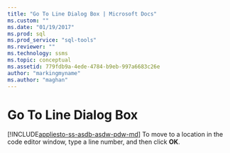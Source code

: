 ```yaml
---
title: "Go To Line Dialog Box | Microsoft Docs"
ms.custom: ""
ms.date: "01/19/2017"
ms.prod: sql
ms.prod_service: "sql-tools"
ms.reviewer: ""
ms.technology: ssms
ms.topic: conceptual
ms.assetid: 779fdb9a-4ede-4784-b9eb-997a6683c26e
author: "markingmyname"
ms.author: "maghan"
---
```

# Go To Line Dialog Box
[!INCLUDE[appliesto-ss-asdb-asdw-pdw-md](../../includes/appliesto-ss-asdb-asdw-pdw-md.md)]
To move to a location in the code editor window, type a line number, and then click **OK**.